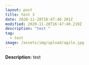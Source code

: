 ```yaml
---
layout: post
title: test 3
date: 2020-11-28T16:47:40.201Z
modified: 2020-11-28T16:47:40.219Z
description: "test "
tag:
  - test
image: /assets/img/upload/agile.jpg
---
```

**Description:** test
